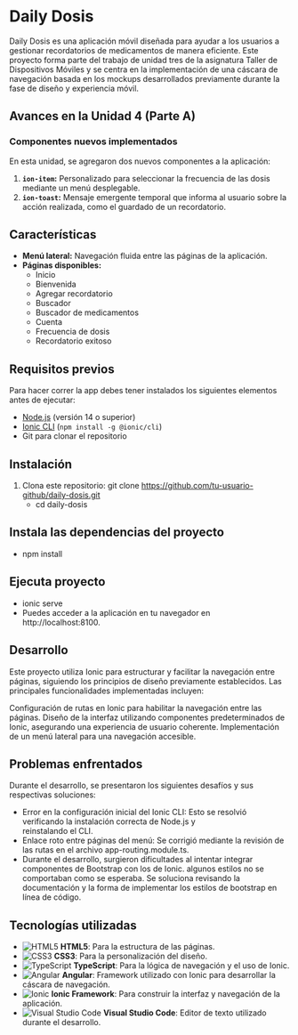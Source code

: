 # Daily Dosis

Daily Dosis es una aplicación móvil diseñada para ayudar a los usuarios a gestionar recordatorios de medicamentos de manera eficiente. Este proyecto forma parte del trabajo de unidad tres de la asignatura Taller de Dispositivos Móviles y se centra en la implementación de una cáscara de navegación basada en los mockups desarrollados previamente durante la fase de diseño y experiencia móvil.

## Avances en la Unidad 4 (Parte A) 
### Componentes nuevos implementados
En esta unidad, se agregaron dos nuevos componentes a la aplicación:
1. **`ion-item`:** Personalizado para seleccionar la frecuencia de las dosis mediante un menú desplegable.
2. **`ion-toast`:** Mensaje emergente temporal que informa al usuario sobre la acción realizada, como el guardado de un recordatorio.

## Características
- **Menú lateral:** Navegación fluida entre las páginas de la aplicación.
- **Páginas disponibles:**
  - Inicio
  - Bienvenida
  - Agregar recordatorio
  - Buscador
  - Buscador de medicamentos
  - Cuenta
  - Frecuencia de dosis
  - Recordatorio exitoso

## Requisitos previos
Para hacer correr la app debes tener instalados los siguientes elementos antes de ejecutar:
- [Node.js](https://nodejs.org/) (versión 14 o superior)
- [Ionic CLI](https://ionicframework.com/docs/cli) (`npm install -g @ionic/cli`)
- Git para clonar el repositorio

## Instalación
1. Clona este repositorio:
   git clone https://github.com/tu-usuario-github/daily-dosis.git
   - cd daily-dosis

## Instala las dependencias del proyecto
  - npm install

## Ejecuta proyecto
  - ionic serve
  - Puedes acceder a la aplicación en tu navegador en http://localhost:8100.

## Desarrollo
Este proyecto utiliza Ionic para estructurar y facilitar la navegación entre páginas, siguiendo los principios de diseño previamente establecidos. Las principales funcionalidades implementadas incluyen:

Configuración de rutas en Ionic para habilitar la navegación entre las páginas.
Diseño de la interfaz utilizando componentes predeterminados de Ionic, asegurando una experiencia de usuario coherente.
Implementación de un menú lateral para una navegación accesible.

## Problemas enfrentados
Durante el desarrollo, se presentaron los siguientes desafíos y sus respectivas soluciones:

  - Error en la configuración inicial del Ionic CLI: Esto se resolvió verificando la instalación correcta de Node.js y       
    reinstalando el CLI.
  - Enlace roto entre páginas del menú: Se corrigió mediante la revisión de las rutas en el archivo app-routing.module.ts.
  - Durante el desarrollo, surgieron dificultades al intentar integrar componentes de Bootstrap con los de Ionic. algunos        estilos no se comportaban como se esperaba. Se soluciona revisando la documentación y la forma de implementar los            estilos de bootstrap en línea de código.

## Tecnologías utilizadas

- ![HTML5](https://img.shields.io/badge/HTML5-%23E34F26.svg?style=for-the-badge&logo=html5&logoColor=white) **HTML5**: Para la estructura de las páginas.
- ![CSS3](https://img.shields.io/badge/CSS3-%231572B6.svg?style=for-the-badge&logo=css3&logoColor=white) **CSS3**: Para la personalización del diseño.
- ![TypeScript](https://img.shields.io/badge/TypeScript-%23007ACC.svg?style=for-the-badge&logo=typescript&logoColor=white) **TypeScript**: Para la lógica de navegación y el uso de Ionic.
- ![Angular](https://img.shields.io/badge/Angular-%23DD0031.svg?style=for-the-badge&logo=angular&logoColor=white) **Angular**: Framework utilizado con Ionic para desarrollar la cáscara de navegación.
- ![Ionic](https://img.shields.io/badge/Ionic-%234482FA.svg?style=for-the-badge&logo=ionic&logoColor=white) **Ionic Framework**: Para construir la interfaz y navegación de la aplicación.
- ![Visual Studio Code](https://img.shields.io/badge/VSCode-%23007ACC.svg?style=for-the-badge&logo=visual-studio-code&logoColor=white) **Visual Studio Code**: Editor de texto utilizado durante el desarrollo.

